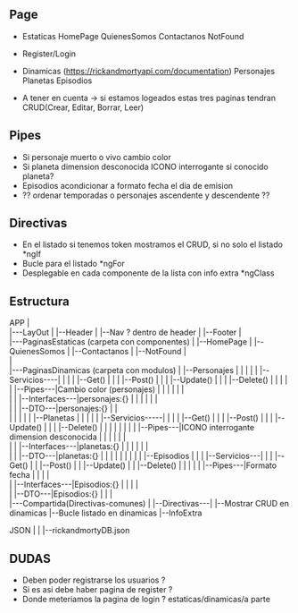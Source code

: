 ## Page ##

+ Estaticas
HomePage 
QuienesSomos
Contactanos
NotFound

+ Register/Login

+ Dinamicas (https://rickandmortyapi.com/documentation)
Personajes
Planetas
Episodios

* A tener en cuenta -> si estamos logeados estas tres paginas tendran CRUD(Crear, Editar, Borrar, Leer)

## Pipes ## 
+ Si personaje muerto o vivo cambio color
+ Si planeta dimension desconocida ICONO interrogante si conocido planeta?
+ Episodios acondicionar a formato fecha el dia de emision
+ ?? ordenar temporadas o personajes ascendente y descendente ??
 
## Directivas ## 
+ En el listado si tenemos token mostramos el CRUD, si no solo el listado *ngIf
+ Bucle para el listado *ngFor
+ Desplegable en cada componente de la lista con info extra *ngClass


## Estructura ##


APP 
|  
|---LayOut
|       |--Header 
|       |--Nav  ? dentro de header
|       |--Footer
|       
|---PaginasEstaticas (carpeta con componentes)
|           |--HomePage 
|           |--QuienesSomos
|           |--Contactanos
|           |--NotFound
|   
|        
|---PaginasDinamicas (carpeta con modulos)
|           |--Personajes 
|           |       |
|           |       |--Servicios----|
|           |       |               |--Get()
|           |       |               |--Post()
|           |       |               |--Update()
|           |       |               |--Delete() 
|           |       |
|           |       |--Pipes---|Cambio color (personajes)
|           |       |
|           |       |               
|           |       |--Interfaces---|personajes:{}
|           |       |
|           |       |               
|           |       |--DTO---|personajes:{}
|           |        
|           |
|           |
|           |--Planetas
|           |       |
|           |       |--Servicios-----|
|           |       |                |--Get()
|           |       |                |--Post()
|           |       |                |--Update()
|           |       |                |--Delete() 
|           |       |
|           |       |
|           |       |--Pipes---|ICONO interrogante dimension desconocida
|           |       |
|           |       |               
|           |       |--Interfaces---|planetas:{}
|           |       |
|           |       |               
|           |       |--DTO---|planetas:{} 
|           |
|           |
|           |
|           |
|           |--Episodios
|                    |
|                    |--Servicios---|
|                    |              |--Get()
|                    |              |--Post()
|                    |              |--Update()
|                    |              |--Delete() 
|                    |
|                    |
|                    |--Pipes---|Formato fecha 
|                    |
|                    |               
|                    |--Interfaces---|Episodios:{}
|                    |
|                    |               
|                    |--DTO---|Episodios:{}
|
|
|           
|---Compartida(Directivas-comunes)
           |
           |--Directivas---|
                           |--Mostrar CRUD en dinamicas
                           |--Bucle listado en dinamicas
                           |--InfoExtra   



JSON
|
|
|--rickandmortyDB.json


## DUDAS ##
- Deben poder registrarse los usuarios ?
- Si es asi debe haber pagina de register ?
- Donde meteriamos la pagina de login ? estaticas/dinamicas/a parte